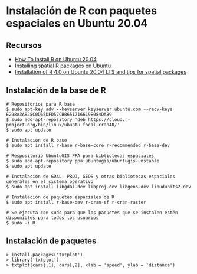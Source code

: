 # Instalación de R con paquetes espaciales en Ubuntu 20.04

## Recursos
* [How To Install R on Ubuntu 20.04](https://www.digitalocean.com/community/tutorials/how-to-install-r-on-ubuntu-20-04)
* [Installing spatial R packages on Ubuntu](https://geocompr.github.io/post/2020/installing-r-spatial-ubuntu/)
* [Installation of R 4.0 on Ubuntu 20.04 LTS and tips for spatial packages](https://rtask.thinkr.fr/installation-of-r-4-0-on-ubuntu-20-04-lts-and-tips-for-spatial-packages/)

## Instalación de la base de R
```shell
# Repositorios para R base
$ sudo apt-key adv --keyserver keyserver.ubuntu.com --recv-keys E298A3A825C0D65DFD57CBB651716619E084DAB9
$ sudo add-apt-repository 'deb https://cloud.r-project.org/bin/linux/ubuntu focal-cran40/'
$ sudo apt update

# Instalación de R base
$ sudo apt install r-base r-base-core r-recommended r-base-dev

# Respositorio UbuntuGIS PPA para bibliotecas espaciales
$ sudo add-apt-repository ppa:ubuntugis/ubuntugis-unstable
$ sudo apt update

# Instalación de GDAL, PROJ, GEOS y otras bibliotecas espaciales generales en el sistema operativo
$ sudo apt install libgdal-dev libproj-dev libgeos-dev libudunits2-dev

# Instalación de paquetes espaciales de R
$ sudo apt install r-base-dev r-cran-sf r-cran-raster

# Se ejecuta con sudo para que los paquetes que se instalen estén disponibles para todos los usuarios
$ sudo -i R
```

## Instalación de paquetes
```shell
> install.packages('txtplot')
> library('txtplot')
> txtplot(cars[,1], cars[,2], xlab = 'speed', ylab = 'distance')
```
